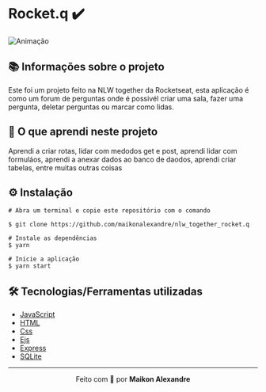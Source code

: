 # Rocket.q :heavy_check_mark:
![Animação](https://user-images.githubusercontent.com/86725282/173249691-8f906da4-582e-4d5f-b5f5-9703cbef8864.gif)


## 📚 Informações sobre o projeto
Este foi um projeto feito na NLW together da Rocketseat, esta aplicação é como um forum de perguntas onde é possivél criar uma sala, fazer uma pergunta, deletar perguntas ou marcar como lidas.

## :pushpin: O que aprendi neste projeto
Aprendi a criar rotas, lidar com medodos get e post, aprendi lidar com formuláos,  aprendi a anexar dados ao banco de daodos, aprendi criar tabelas, entre muitas outras coisas


## ⚙️ Instalação
```
# Abra um terminal e copie este repositório com o comando

$ git clone https://github.com/maikonalexandre/nlw_together_rocket.q
```
```
# Instale as dependências
$ yarn

# Inicie a aplicação
$ yarn start
```

## 🛠️ Tecnologias/Ferramentas utilizadas
* [JavaScript]()
* [HTML]()
* [Css]()
* [Ejs]()
* [Express]()
* [SQLite]()


<hr>
<p align="center">Feito com 💙 por <strong>Maikon Alexandre</strong></p>




